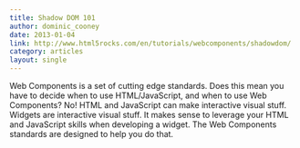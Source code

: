 ```yaml
---
title: Shadow DOM 101
author: dominic_cooney
date: 2013-01-04
link: http://www.html5rocks.com/en/tutorials/webcomponents/shadowdom/
category: articles
layout: single
---
```


Web Components is a set of cutting edge standards. Does this mean you have to
decide when to use HTML/JavaScript, and when to use Web Components? No! HTML and
JavaScript can make interactive visual stuff. Widgets are interactive visual
stuff. It makes sense to leverage your HTML and JavaScript skills when
developing a widget. The Web Components standards are designed to help you do
that.
